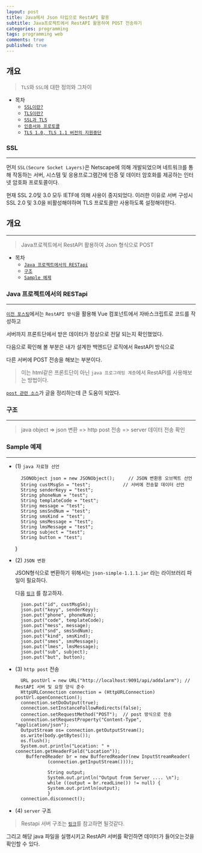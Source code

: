 ```yaml
---
layout: post
title: Java에서 Json 타입으로 RestAPI 활용
subtitle: Java프로젝트에서 RestAPI 활용하여 POST 전송하기
categories: programming
tags: programming web
comments: true
published: true
---
```


## 개요
> `TLS`와 `SSL`에 대한 정의와 그차이
  
- 목차
	- [`SSL이란?`](#SSL)
	- [`TLS이란?`](#TLS)
	- [`SSL과 TLS`](#ssl과-tls)
	- [`인증서와 프로토콜`](#인증서와-프로토콜)
	- [`TLS 1.0, TLS 1.1 버전의 지원중단`](#tls-10-tls-11-버전의-지원중단)


### SSL
---
먼저 `SSL(Secure Socket Layers)`은 Netscape에 의해 개발되었으며
네트워크를 통해 작동하는 서버, 시스템 및 응용프로그램간에 인증 및 데이터 암호화를 제공하는 인터넷 암호화 프로토콜이다.

현재 SSL 2.0및 3.0 모두 IETF에 의해 사용이 중지되었다. 이러한 이유로 서버 구성시 SSL 2.0 및 3.0을 비활성해야하며 TLS 프로토콜만 사용하도록 설정해야한다.


## 개요
---
> Java프로젝트에서 RestAPI 활용하여 Json 형식으로 POST

-   목차
    - [`Java 프로젝트에서의 RESTapi`](#Java-프로젝트에서의-RESTapi)
    - [`구조`](#구조)
    - [`Sample 예제`](#Sample-예제)



### Java 프로젝트에서의 RESTapi
---

[`이전 포스팅`](https://zunoxi.github.io/programming/2020/06/15/dev-web-restapi/)에서는 `RestAPI 방식`을 활용해 Vue 컴포넌트에서 자바스크립트로 코드를 작성하고

서버까지 프론트단에서 받은 데이터가 정상으로 전달 되는지 확인했었다.


다음으로 확인해 볼 부분은 내가 설계한 백엔드단 로직에서 RestAPI 방식으로  

다른 서버에 POST 전송을 해보는 부분이다.

> 이는 html같은 프론트단이 아닌 `java 프로그래밍 계층`에서 RestAPI를 사용해보는 방법이다. 

[`post 관련 소스`](https://okky.kr/article/235600)가 글을 정리하는데 큰 도움이 되었다.



### 구조
---

> java object => json 변환 => http post 전송 => server 데이터 전송 확인



### Sample 예제
---

- (1) `java 자료형 선언`

		JSONObject json = new JSONObject();     // JSON 변환용 오브젝트 선언
        String custMsgSn = "test";            // 서버에 전송할 데이터 선언
		String senderKeyy = "test";
		String phoneNum = "test";
		String templateCode = "test";
		String message = "test";
		String smsSndNum = "test";
		String smsKind = "test";
		String smsMessage = "test";
		String lmsMessage = "test";
		String subject = "test";
		String button = "test";
    }

- (2) `JSON 변환`
    
    JSON형식으로 변환하기 위해서는 `json-simple-1.1.1.jar` 라는 라이브러리 파일이 필요하다.

    다음 [`링크`](https://repo1.maven.org/maven2/com/googlecode/json-simple/json-simple/1.1.1/) 를 참고하자.

        json.put("id", custMsgSn);
		json.put("keyy", senderKeyy);
		json.put("phone", phoneNum);
		json.put("code", templateCode);
		json.put("mess", message);
		json.put("snd", smsSndNum);
		json.put("kind", smsKind);
		json.put("smes", smsMessage);
		json.put("lmes", lmsMessage);
		json.put("sub", subject);
		json.put("but", button);

- (3) `http post` 전송

		URL postUrl = new URL("http://localhost:9091/api/addalarm"); // RestAPI 서버 및 요청 양식 준수
		HttpURLConnection connection = (HttpURLConnection) postUrl.openConnection();
		connection.setDoOutput(true); 				
		connection.setInstanceFollowRedirects(false);  
		connection.setRequestMethod("POST");  // post 방식으로 전송
		connection.setRequestProperty("Content-Type", "application/json");
		OutputStream os= connection.getOutputStream();
		os.write(body.getBytes());
		os.flush();
		System.out.println("Location: " + connection.getHeaderField("Location"));
		  BufferedReader br = new BufferedReader(new InputStreamReader(
				  (connection.getInputStream())));
				   
				  String output;
				  System.out.println("Output from Server .... \n");
				  while ((output = br.readLine()) != null) {
				  System.out.println(output);
				  }
		connection.disconnect();		

- (4) `server` 구조

> Restapi 서버 구조는 [`링크`](https://zunoxi.github.io/programming/2020/06/15/dev-web-restapi/)를 참고하면 될것같다.


그리고 해당 java 파일을 실행시키고 RestAPI 서버를 확인하면 데이터가 들어오는것을 확인할 수 있다.